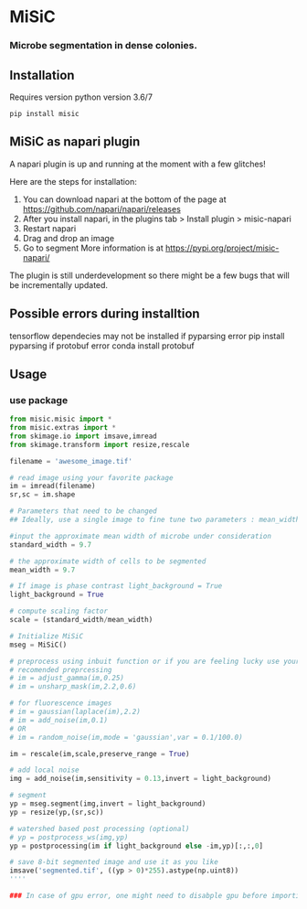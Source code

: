 # MiSiC
### Microbe segmentation in dense colonies.

## Installation
Requires version python version 3.6/7

`pip install misic`

## MiSiC as napari plugin
A napari plugin is up and running at the moment with a few glitches!

Here are the steps for installation:
1.	You can download napari at the bottom of the page at https://github.com/napari/napari/releases
2.	After you install napari, in the plugins tab > Install plugin > misic-napari
3.	Restart napari
4.	Drag and drop an image
5.	Go to segment
More information is at https://pypi.org/project/misic-napari/
 
The plugin is still underdevelopment so there might be a few bugs that will be incrementally updated.


## Possible errors during installtion
tensorflow dependecies may not be installed
if pyparsing error
pip install pyparsing
if protobuf error
conda install protobuf  

## Usage

### use package
```python
from misic.misic import *
from misic.extras import *
from skimage.io import imsave,imread
from skimage.transform import resize,rescale

filename = 'awesome_image.tif'

# read image using your favorite package
im = imread(filename)
sr,sc = im.shape

# Parameters that need to be changed
## Ideally, use a single image to fine tune two parameters : mean_width and noise_variance (optional)

#input the approximate mean width of microbe under consideration
standard_width = 9.7

# the approximate width of cells to be segmented
mean_width = 9.7

# If image is phase contrast light_background = True
light_background = True

# compute scaling factor
scale = (standard_width/mean_width)

# Initialize MiSiC
mseg = MiSiC()

# preprocess using inbuit function or if you are feeling lucky use your own preprocessing
# recomended preprcessing
# im = adjust_gamma(im,0.25)
# im = unsharp_mask(im,2.2,0.6)

# for fluorescence images
# im = gaussian(laplace(im),2.2)
# im = add_noise(im,0.1)
# OR
# im = random_noise(im,mode = 'gaussian',var = 0.1/100.0)

im = rescale(im,scale,preserve_range = True)

# add local noise
img = add_noise(im,sensitivity = 0.13,invert = light_background)

# segment
yp = mseg.segment(img,invert = light_background)
yp = resize(yp,(sr,sc))

# watershed based post processing (optional)
# yp = postprocess_ws(img,yp)
yp = postprocessing(im if light_background else -im,yp)[:,:,0]  

# save 8-bit segmented image and use it as you like
imsave('segmented.tif', ((yp > 0)*255).astype(np.uint8))
''''

### In case of gpu error, one might need to disabple gpu before importing MiSiC [ os.environ["CUDA_VISIBLE_DEVICES"]="-1" ]
